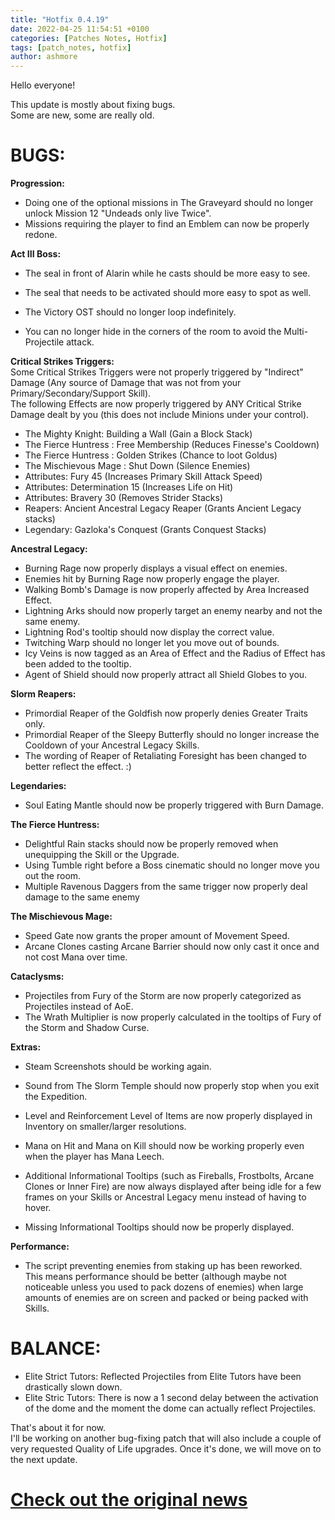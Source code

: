 ```yaml
---
title: "Hotfix 0.4.19"
date: 2022-04-25 11:54:51 +0100
categories: [Patches Notes, Hotfix]
tags: [patch_notes, hotfix]
author: ashmore
---
```

Hello everyone!  
  
This update is mostly about fixing bugs.   
Some are new, some are really old.   
  

BUGS:
=====

  
**Progression:**  
- Doing one of the optional missions in The Graveyard should no longer unlock Mission 12 "Undeads only live Twice".  
- Missions requiring the player to find an Emblem can now be properly redone.  
  
**Act III Boss:**  
- The seal in front of Alarin while he casts should be more easy to see.  
- The seal that needs to be activated should more easy to spot as well.  
  
- The Victory OST should no longer loop indefinitely.  
- You can no longer hide in the corners of the room to avoid the Multi-Projectile attack.  
  
**Critical Strikes Triggers:**  
Some Critical Strikes Triggers were not properly triggered by "Indirect" Damage (Any source of Damage that was not from your Primary/Secondary/Support Skill).  
The following Effects are now properly triggered by ANY Critical Strike Damage dealt by you (this does not include Minions under your control).  
- The Mighty Knight: Building a Wall (Gain a Block Stack)  
- The Fierce Huntress : Free Membership (Reduces Finesse's Cooldown)  
- The Fierce Huntress : Golden Strikes (Chance to loot Goldus)  
- The Mischievous Mage : Shut Down (Silence Enemies)  
- Attributes: Fury 45 (Increases Primary Skill Attack Speed)  
- Attributes: Determination 15 (Increases Life on Hit)  
- Attributes: Bravery 30 (Removes Strider Stacks)  
- Reapers: Ancient Ancestral Legacy Reaper (Grants Ancient Legacy stacks)  
- Legendary: Gazloka's Conquest (Grants Conquest Stacks)  
  
**Ancestral Legacy:**  
- Burning Rage now properly displays a visual effect on enemies.  
- Enemies hit by Burning Rage now properly engage the player.  
- Walking Bomb's Damage is now properly affected by Area Increased Effect.  
- Lightning Arks should now properly target an enemy nearby and not the same enemy.  
- Lightning Rod's tooltip should now display the correct value.  
- Twitching Warp should no longer let you move out of bounds.  
- Icy Veins is now tagged as an Area of Effect and the Radius of Effect has been added to the tooltip.  
- Agent of Shield should now properly attract all Shield Globes to you.  
  
**Slorm Reapers:**  
- Primordial Reaper of the Goldfish now properly denies Greater Traits only.  
- Primordial Reaper of the Sleepy Butterfly should no longer increase the Cooldown of your Ancestral Legacy Skills.  
- The wording of Reaper of Retaliating Foresight has been changed to better reflect the effect. :)  
  
**Legendaries:**  
- Soul Eating Mantle should now be properly triggered with Burn Damage.  
  
**The Fierce Huntress:**  
- Delightful Rain stacks should now be properly removed when unequipping the Skill or the Upgrade.  
- Using Tumble right before a Boss cinematic should no longer move you out the room.  
- Multiple Ravenous Daggers from the same trigger now properly deal damage to the same enemy  
  
**The Mischievous Mage:**  
- Speed Gate now grants the proper amount of Movement Speed.  
- Arcane Clones casting Arcane Barrier should now only cast it once and not cost Mana over time.  
  
**Cataclysms:**  
- Projectiles from Fury of the Storm are now properly categorized as Projectiles instead of AoE.  
- The Wrath Multiplier is now properly calculated in the tooltips of Fury of the Storm and Shadow Curse.  
  
**Extras:**  
- Steam Screenshots should be working again.  
- Sound from The Slorm Temple should now properly stop when you exit the Expedition.  
- Level and Reinforcement Level of Items are now properly displayed in Inventory on smaller/larger resolutions.  
- Mana on Hit and Mana on Kill should now be working properly even when the player has Mana Leech.  
  
- Additional Informational Tooltips (such as Fireballs, Frostbolts, Arcane Clones or Inner Fire) are now always displayed after being idle for a few frames on your Skills or Ancestral Legacy menu instead of having to hover.  
- Missing Informational Tooltips should now be properly displayed.  
  
**Performance:**  
- The script preventing enemies from staking up has been reworked.   
This means performance should be better (although maybe not noticeable unless you used to pack dozens of enemies) when large amounts of enemies are on screen and packed or being packed with Skills.  
  

BALANCE:
========

  
- Elite Strict Tutors: Reflected Projectiles from Elite Tutors have been drastically slown down.  
- Elite Stric Tutors: There is now a 1 second delay between the activation of the dome and the moment the dome can actually reflect Projectiles.  
  
  
That's about it for now.  
I'll be working on another bug-fixing patch that will also include a couple of very requested Quality of Life upgrades. Once it's done, we will move on to the next update.

# <a href="https://steamstore-a.akamaihd.net/news/externalpost/steam_community_announcements/4348797798089429040" target="_blank">Check out the original news</a>